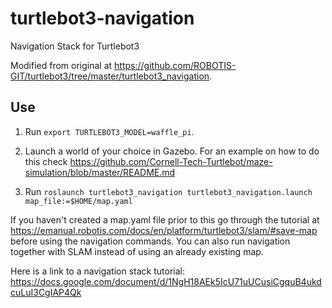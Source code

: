 # turtlebot3-navigation
Navigation Stack for Turtlebot3

Modified from original at https://github.com/ROBOTIS-GIT/turtlebot3/tree/master/turtlebot3_navigation.

## Use

1. Run  ```export TURTLEBOT3_MODEL=waffle_pi```.

2. Launch a world of your choice in Gazebo. For an example on how to do this check https://github.com/Cornell-Tech-Turtlebot/maze-simulation/blob/master/README.md

3. Run ```roslaunch turtlebot3_navigation turtlebot3_navigation.launch map_file:=$HOME/map.yaml```

If you haven't created a map.yaml file prior to this go through the tutorial at https://emanual.robotis.com/docs/en/platform/turtlebot3/slam/#save-map before using the navigation commands. You can also run navigation together with SLAM instead of using an already existing map.

Here is a link to a navigation stack tutorial: https://docs.google.com/document/d/1NgH18AEk5IcU71uUCusiCgquB4ukdcuLuI3CgIAP4Qk 
